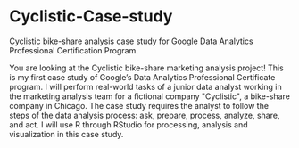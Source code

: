 # Cyclistic-Case-study
Cyclistic bike-share analysis case study for Google Data Analytics Professional Certification Program.

You are looking at the Cyclistic bike-share marketing analysis project! This is my first case study of Google’s Data Analytics Professional Certificate
program. 
I will perform real-world tasks of a junior data analyst working in the marketing analysis team for a fictional company "Cyclistic", a bike-share company in Chicago. 
The case study requires the analyst to follow the steps of the data analysis process: ask, prepare, process, analyze, share, and act. 
I will use R through RStudio for processing, analysis and visualization in this case study.
